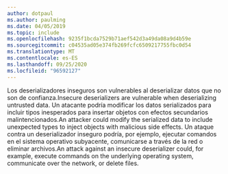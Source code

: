 ```yaml
---
author: dotpaul
ms.author: paulming
ms.date: 04/05/2019
ms.topic: include
ms.openlocfilehash: 9235f1bcda7529b71aef542d3a49da08a9d4b59e
ms.sourcegitcommit: c04535ad05e374fb269fcfc6509217755fbc0d54
ms.translationtype: MT
ms.contentlocale: es-ES
ms.lasthandoff: 09/25/2020
ms.locfileid: "96592127"
---
```

<span data-ttu-id="9a64b-101">Los deserializadores inseguros son vulnerables al deserializar datos que no son de confianza.</span><span class="sxs-lookup"><span data-stu-id="9a64b-101">Insecure deserializers are vulnerable when deserializing untrusted data.</span></span> <span data-ttu-id="9a64b-102">Un atacante podría modificar los datos serializados para incluir tipos inesperados para insertar objetos con efectos secundarios malintencionados.</span><span class="sxs-lookup"><span data-stu-id="9a64b-102">An attacker could modify the serialized data to include unexpected types to inject objects with malicious side effects.</span></span> <span data-ttu-id="9a64b-103">Un ataque contra un deserializador inseguro podría, por ejemplo, ejecutar comandos en el sistema operativo subyacente, comunicarse a través de la red o eliminar archivos.</span><span class="sxs-lookup"><span data-stu-id="9a64b-103">An attack against an insecure deserializer could, for example, execute commands on the underlying operating system, communicate over the network, or delete files.</span></span>
